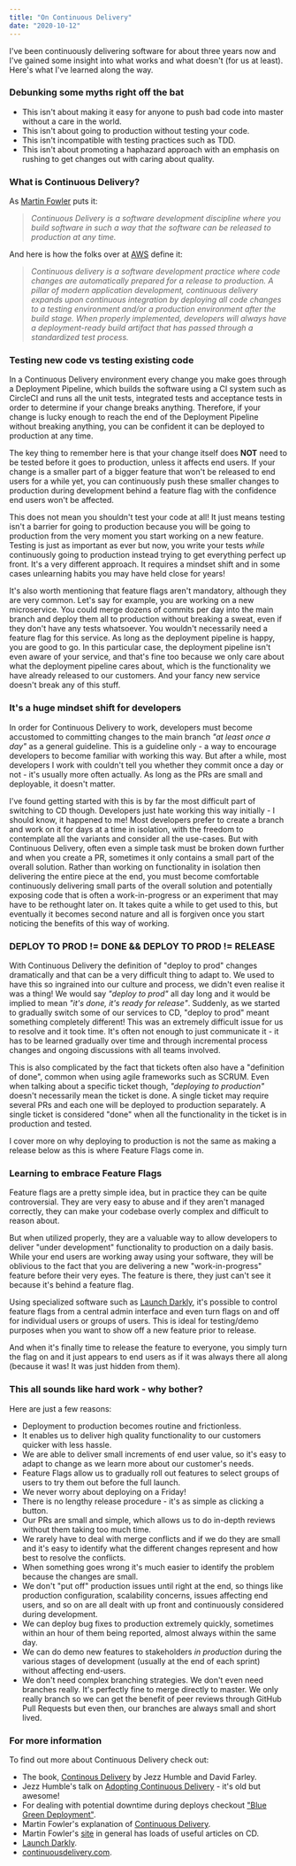 ```yaml
---
title: "On Continuous Delivery"
date: "2020-10-12"
---
```


I've been continuously delivering software for about three years now and I've
gained some insight into what works and what doesn't (for us at least). Here's
what I've learned along the way.

<!-- end -->

### Debunking some myths right off the bat

- This isn't about making it easy for anyone to push bad code into master
  without a care in the world.
- This isn't about going to production without testing your code.
- This isn't incompatible with testing practices such as TDD.
- This isn't about promoting a haphazard approach with an emphasis on rushing to
  get changes out with caring about quality.

### What is Continuous Delivery?

As [Martin Fowler](https://www.martinfowler.com/bliki/ContinuousDelivery.html)
puts it:

> _Continuous Delivery is a software development discipline where you build
> software in such a way that the software can be released to production at any
> time._

And here is how the folks over at
[AWS](https://aws.amazon.com/devops/continuous-delivery/) define it:

> _Continuous delivery is a software development practice where code changes are
> automatically prepared for a release to production. A pillar of modern
> application development, continuous delivery expands upon continuous
> integration by deploying all code changes to a testing environment and/or a
> production environment after the build stage. When properly implemented,
> developers will always have a deployment-ready build artifact that has passed
> through a standardized test process._

### Testing new code vs testing existing code

In a Continuous Delivery environment every change you make goes through a
Deployment Pipeline, which builds the software using a CI system such as
CircleCI and runs all the unit tests, integrated tests and acceptance tests in
order to determine if your change breaks anything. Therefore, if your change is
lucky enough to reach the end of the Deployment Pipeline without breaking
anything, you can be confident it can be deployed to production at any time.

The key thing to remember here is that your change itself does **NOT** need to
be tested before it goes to production, unless it affects end users. If your
change is a smaller part of a bigger feature that won't be released to end users
for a while yet, you can continuously push these smaller changes to production
during development behind a feature flag with the confidence end users won't be
affected.

This does not mean you shouldn't test your code at all! It just means testing
isn't a barrier for going to production because you will be going to production
from the very moment you start working on a new feature. Testing is just as
important as ever but now, you write your tests _while_ continuously going to
production instead trying to get everything perfect up front. It's a very
different approach. It requires a mindset shift and in some cases unlearning
habits you may have held close for years!

It's also worth mentioning that feature flags aren't mandatory, although they
are very common. Let's say for example, you are working on a new microservice.
You could merge dozens of commits per day into the main branch and deploy them
all to production without breaking a sweat, even if they don't have any tests
whatsoever. You wouldn't necessarily need a feature flag for this service. As
long as the deployment pipeline is happy, you are good to go. In this particular
case, the deployment pipeline isn't even aware of your service, and that's fine
too because we only care about what the deployment pipeline cares about, which
is the functionality we have already released to our customers. And your fancy
new service doesn't break any of this stuff.

### It's a huge mindset shift for developers

In order for Continuous Delivery to work, developers must become accustomed to
committing changes to the main branch _"at least once a day"_ as a general
guideline. This is a guideline only - a way to encourage developers to become
familiar with working this way. But after a while, most developers I work with
couldn't tell you whether they commit once a day or not - it's usually more
often actually. As long as the PRs are small and deployable, it doesn't matter.

I've found getting started with this is by far the most difficult part of
switching to CD though. Developers just hate working this way initially - I
should know, it happened to me! Most developers prefer to create a branch and
work on it for days at a time in isolation, with the freedom to contemplate all
the variants and consider all the use-cases. But with Continuous Delivery, often
even a simple task must be broken down further and when you create a PR,
sometimes it only contains a small part of the overall solution. Rather than
working on functionality in isolation then delivering the entire piece at the end,
you must become comfortable continuously delivering small parts of the overall
solution and potentially exposing code that is often a work-in-progress or an
experiment that may have to be rethought later on. It takes quite a while to get
used to this, but eventually it becomes second nature and all is forgiven once you
start noticing the benefits of this way of working.

### DEPLOY TO PROD != DONE && DEPLOY TO PROD != RELEASE

With Continuous Delivery the definition of "deploy to prod" changes dramatically
and that can be a very difficult thing to adapt to. We used to have this so
ingrained into our culture and process, we didn't even realise it was a thing!
We would say _"deploy to prod"_ all day long and it would be implied to mean
_"it's done, it's ready for release"_. Suddenly, as we started to gradually
switch some of our services to CD, "deploy to prod" meant something completely
different! This was an extremely difficult issue for us to resolve and it took
time. It's often not enough to just communicate it - it has to be learned
gradually over time and through incremental process changes and ongoing
discussions with all teams involved.

This is also complicated by the fact that tickets often also have a "definition
of done", common when using agile frameworks such as SCRUM. Even when talking
about a specific ticket though, _"deploying to production"_ doesn't necessarily
mean the ticket is done. A single ticket may require several PRs and each one
will be deployed to production separately. A single ticket is considered "done"
when all the functionality in the ticket is in production and tested.

I cover more on why deploying to production is not the same as making a release
below as this is where Feature Flags come in.

### Learning to embrace Feature Flags

Feature flags are a pretty simple idea, but in practice they can be quite
controversial. They are very easy to abuse and if they aren't managed correctly,
they can make your codebase overly complex and difficult to reason about.

But when utilized properly, they are a valuable way to allow developers to
deliver "under development" functionality to production on a daily basis. While
your end users are working away using your software, they will be oblivious to
the fact that you are delivering a new "work-in-progress" feature before their
very eyes. The feature is there, they just can't see it because it's behind a
feature flag.

Using specialized software such as [Launch Darkly](https://launchdarkly.com/),
it's possible to control feature flags from a central admin interface and even
turn flags on and off for individual users or groups of users. This is ideal for
testing/demo purposes when you want to show off a new feature prior to release.

And when it's finally time to release the feature to everyone, you simply turn
the flag on and it just appears to end users as if it was always there all along
(because it was! It was just hidden from them).

### This all sounds like hard work - why bother?

Here are just a few reasons:

- Deployment to production becomes routine and frictionless.
- It enables us to deliver high quality functionality to our customers quicker
  with less hassle.
- We are able to deliver small increments of end user value, so it's easy
  to adapt to change as we learn more about our customer's needs.
- Feature Flags allow us to gradually roll out features to select groups of
  users to try them out before the full launch.
- We never worry about deploying on a Friday!
- There is no lengthy release procedure - it's as simple as clicking a button.
- Our PRs are small and simple, which allows us to do in-depth reviews without
  them taking too much time.
- We rarely have to deal with merge conflicts and if we do they are small and
  it's easy to identify what the different changes represent and how best to
  resolve the conflicts.
- When something goes wrong it's much easier to identify the problem because the
  changes are small.
- We don't "put off" production issues until right at the end, so things like
  production configuration, scalability concerns, issues affecting end users,
  and so on are all dealt with up front and continuously considered during
  development.
- We can deploy bug fixes to production extremely quickly, sometimes within an
  hour of them being reported, almost always within the same day.
- We can do demo new features to stakeholders _in production_ during the various
  stages of development (usually at the end of each sprint) without affecting
  end-users.
- We don't need complex branching strategies. We don't even need branches really.
  It's perfectly fine to merge directly to master. We only really branch so we
  can get the benefit of peer reviews through GitHub Pull Requests but even
  then, our branches are always small and short lived.

### For more information

To find out more about Continuous Delivery check out:

- The book, [Continous Delivery](https://www.amazon.co.uk/Continuous-Delivery-Deployment-Automation-Addison-Wesley/dp/0321601912/ref=sr_1_1?dchild=1&keywords=continuous+delivery&qid=1602616938&sr=8-1) by Jezz Humble and David Farley.
- Jezz Humble's talk on [Adopting Continuous
  Delivery](https://www.youtube.com/watch?v=ZLBhVEo1OG4) - it's old but awesome!
- For dealing with potential downtime during deploys checkout ["Blue Green
  Deployment"](https://www.martinfowler.com/bliki/BlueGreenDeployment.html).
- Martin Fowler's explanation of [Continuous Delivery](https://www.martinfowler.com/bliki/ContinuousDelivery.html).
- Martin Fowler's [site](https://www.martinfowler.com/tags/continuous%20delivery.html) in general has loads of useful articles on CD.
- [Launch Darkly](https://launchdarkly.com/).
- [continuousdelivery.com](https://continuousdelivery.com/).
